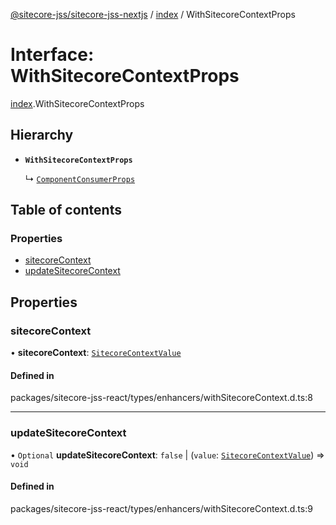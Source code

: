 [@sitecore-jss/sitecore-jss-nextjs](../README.md) / [index](../modules/index.md) / WithSitecoreContextProps

# Interface: WithSitecoreContextProps

[index](../modules/index.md).WithSitecoreContextProps

## Hierarchy

- **`WithSitecoreContextProps`**

  ↳ [`ComponentConsumerProps`](index.ComponentConsumerProps.md)

## Table of contents

### Properties

- [sitecoreContext](index.WithSitecoreContextProps.md#sitecorecontext)
- [updateSitecoreContext](index.WithSitecoreContextProps.md#updatesitecorecontext)

## Properties

### sitecoreContext

• **sitecoreContext**: [`SitecoreContextValue`](../modules/index.md#sitecorecontextvalue)

#### Defined in

packages/sitecore-jss-react/types/enhancers/withSitecoreContext.d.ts:8

___

### updateSitecoreContext

• `Optional` **updateSitecoreContext**: ``false`` \| (`value`: [`SitecoreContextValue`](../modules/index.md#sitecorecontextvalue)) => `void`

#### Defined in

packages/sitecore-jss-react/types/enhancers/withSitecoreContext.d.ts:9
